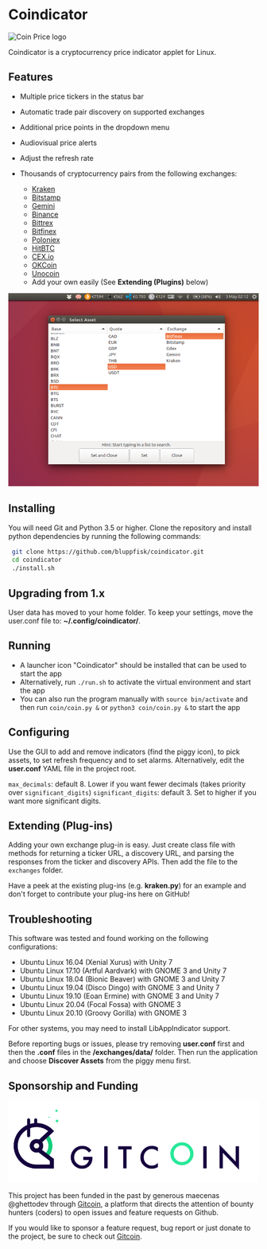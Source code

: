 # Coindicator

![Coin Price logo](src/resources/logo_124px.png)

Coindicator is a cryptocurrency price indicator applet for Linux.

## Features

* Multiple price tickers in the status bar
* Automatic trade pair discovery on supported exchanges
* Additional price points in the dropdown menu
* Audiovisual price alerts
* Adjust the refresh rate
* Thousands of cryptocurrency pairs from the following exchanges:

	* [Kraken](https://www.kraken.com)
	* [Bitstamp](https://www.bitstamp.net)
	* [Gemini](https://www.gemini.com)
	* [Binance](https://www.binance.com)
	* [Bittrex](https://bittrex.com)
	* [Bitfinex](https://www.bitfinex.com/)
	* [Poloniex](https://poloniex.com)
	* [HitBTC](https://hitbtc.com/)
	* [CEX.io](https://cex.io/)
	* [OKCoin](https://www.okcoin.cn/)
	* [Unocoin](https://www.unocoin.com/)
	* Add your own easily (See **Extending (Plugins)** below)

![Screenshot](img/screenshot.png)

## Installing

You will need Git and Python 3.5 or higher.
Clone the repository and install python dependencies by running the following commands:

```bash
 git clone https://github.com/bluppfisk/coindicator.git
 cd coindicator
 ./install.sh
```

## Upgrading from 1.x

User data has moved to your home folder. To keep your settings, move the user.conf file to: **~/.config/coindicator/**.

## Running

* A launcher icon "Coindicator" should be installed that can be used to start the app
* Alternatively, run `./run.sh` to activate the virtual environment and start the app
* You can also run the program manually with `source bin/activate` and then run `coin/coin.py &` or `python3 coin/coin.py &` to start the app

## Configuring

Use the GUI to add and remove indicators (find the piggy icon), to pick assets, to set refresh frequency and to set alarms. Alternatively, edit the **user.conf** YAML file in the project root.

`max_decimals`: default 8. Lower if you want fewer decimals (takes priority over `significant_digits`)
`significant_digits`: default 3. Set to higher if you want more significant digits.

## Extending (Plug-ins)

Adding your own exchange plug-in is easy. Just create class file with methods for returning a ticker URL, a discovery URL, and parsing the responses from the ticker and discovery APIs. Then add the file to the `exchanges` folder.

Have a peek at the existing plug-ins (e.g. **kraken.py**) for an example and don't forget to contribute your plug-ins here on GitHub!

## Troubleshooting

This software was tested and found working on the following configurations:
* Ubuntu Linux 16.04 (Xenial Xurus) with Unity 7
* Ubuntu Linux 17.10 (Artful Aardvark) with GNOME 3 and Unity 7
* Ubuntu Linux 18.04 (Bionic Beaver) with GNOME 3 and Unity 7
* Ubuntu Linux 19.04 (Disco Dingo) with GNOME 3 and Unity 7
* Ubuntu Linux 19.10 (Eoan Ermine) with GNOME 3 and Unity 7
* Ubuntu Linux 20.04 (Focal Fossa) with GNOME 3
* Ubuntu Linux 20.10 (Groovy Gorilla) with GNOME 3

For other systems, you may need to install LibAppIndicator support.

Before reporting bugs or issues, please try removing **user.conf** first and then the **.conf** files in the **/exchanges/data/** folder. Then run the application and choose **Discover Assets** from the piggy menu first.

## Sponsorship and Funding

![Gitcoin logo](img/gitcoin.png)

This project has been funded in the past by generous maecenas @ghettodev through [Gitcoin](https://gitcoin.co/), a platform that directs the attention of bounty hunters (coders) to open issues and feature requests on Github.

If you would like to sponsor a feature request, bug report or just donate to the project, be sure to check out [Gitcoin](https://gitcoin.co/).
